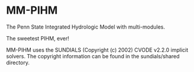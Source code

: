 MM-PIHM
=======

The Penn State Integrated Hydrologic Model with multi-modules.

The sweetest PIHM, ever!

MM-PIHM uses the SUNDIALS (Copyright (c) 2002) CVODE v2.2.0 implicit solvers.
The copyright information can be found in the sundials/shared directory.
